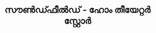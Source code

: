 ---
title: "സൗൺഡ്ഫീൽഡ് - ഹോം തീയേറ്റർ സ്റ്റോർ"
url: /vaalllppilllli-muvaarrrrupulll/s-ddphii-dd-hoon-tiiyeerrrr-srrrroo/
shop: Elektronik
---